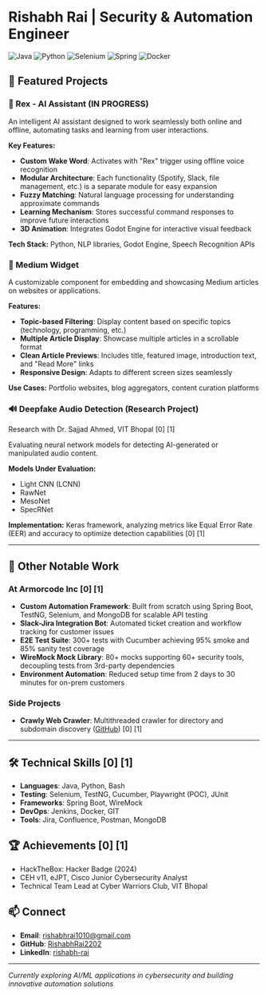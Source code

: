 # Rishabh Rai | Security & Automation Engineer

![Java](https://img.shields.io/badge/Java-ED8B00?style=for-the-badge&logo=java&logoColor=white)
![Python](https://img.shields.io/badge/Python-3776AB?style=for-the-badge&logo=python&logoColor=white)
![Selenium](https://img.shields.io/badge/Selenium-43B02A?style=for-the-badge&logo=selenium&logoColor=white)
![Spring](https://img.shields.io/badge/Spring-6DB33F?style=for-the-badge&logo=spring&logoColor=white)
![Docker](https://img.shields.io/badge/Docker-2496ED?style=for-the-badge&logo=docker&logoColor=white)

## 🚀 Featured Projects

### 🤖 Rex - AI Assistant (IN PROGRESS)
An intelligent AI assistant designed to work seamlessly both online and offline, automating tasks and learning from user interactions.

**Key Features:**
- **Custom Wake Word**: Activates with "Rex" trigger using offline voice recognition
- **Modular Architecture**: Each functionality (Spotify, Slack, file management, etc.) is a separate module for easy expansion
- **Fuzzy Matching**: Natural language processing for understanding approximate commands
- **Learning Mechanism**: Stores successful command responses to improve future interactions
- **3D Animation**: Integrates Godot Engine for interactive visual feedback

**Tech Stack:** Python, NLP libraries, Godot Engine, Speech Recognition APIs


### 📱 Medium Widget
A customizable component for embedding and showcasing Medium articles on websites or applications.

**Features:**
- **Topic-based Filtering**: Display content based on specific topics (technology, programming, etc.)
- **Multiple Article Display**: Showcase multiple articles in a scrollable format
- **Clean Article Previews**: Includes title, featured image, introduction text, and "Read More" links
- **Responsive Design**: Adapts to different screen sizes seamlessly

**Use Cases:** Portfolio websites, blog aggregators, content curation platforms

### 🔊 Deepfake Audio Detection (Research Project)
Research with Dr. Sajjad Ahmed, VIT Bhopal [0] [1]

Evaluating neural network models for detecting AI-generated or manipulated audio content.

**Models Under Evaluation:**
- Light CNN (LCNN)
- RawNet
- MesoNet  
- SpecRNet

**Implementation:** Keras framework, analyzing metrics like Equal Error Rate (EER) and accuracy to optimize detection capabilities [0] [1]

---

## 💼 Other Notable Work

### At Armorcode Inc [0] [1]
- **Custom Automation Framework**: Built from scratch using Spring Boot, TestNG, Selenium, and MongoDB for scalable API testing
- **Slack-Jira Integration Bot**: Automated ticket creation and workflow tracking for customer issues
- **E2E Test Suite**: 300+ tests with Cucumber achieving 95% smoke and 85% sanity test coverage
- **WireMock Mock Library**: 80+ mocks supporting 60+ security tools, decoupling tests from 3rd-party dependencies
- **Environment Automation**: Reduced setup time from 2 days to 30 minutes for on-prem customers

### Side Projects
- **Crawly Web Crawler**: Multithreaded crawler for directory and subdomain discovery ([GitHub](https://github.com/RishabhRai2202/Crawly)) [0] [1]

---

## 🛠️ Technical Skills [0] [1]
- **Languages**: Java, Python, Bash
- **Testing**: Selenium, TestNG, Cucumber, Playwright (POC), JUnit  
- **Frameworks**: Spring Boot, WireMock
- **DevOps**: Jenkins, Docker, GIT
- **Tools**: Jira, Confluence, Postman, MongoDB

## 🏆 Achievements [0] [1]
- HackTheBox: Hacker Badge (2024)
- CEH v11, eJPT, Cisco Junior Cybersecurity Analyst
- Technical Team Lead at Cyber Warriors Club, VIT Bhopal

## 📫 Connect
- **Email**: rishabhrai1010@gmail.com
- **GitHub**: [RishabhRai2202](https://github.com/RishabhRai2202)
- **LinkedIn**: [rishabh-rai](https://linkedin.com/in/rishabh-rai-858a911b9)

---
*Currently exploring AI/ML applications in cybersecurity and building innovative automation solutions*
